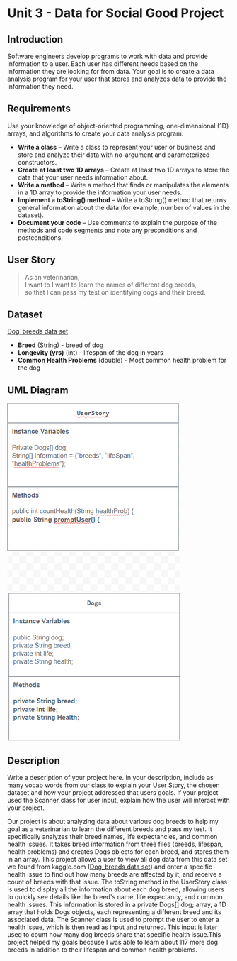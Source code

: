 # Unit 3 - Data for Social Good Project 

## Introduction 

Software engineers develop programs to work with data and provide information to a user. Each user has different needs based on the information they are looking for from data. Your goal is to create a data analysis program for your user that stores and analyzes data to provide the information they need. 

## Requirements 

Use your knowledge of object-oriented programming, one-dimensional (1D) arrays, and algorithms to create your data analysis program: 
- **Write a class** – Write a class to represent your user or business and store and analyze their data with no-argument and parameterized constructors. 
- **Create at least two 1D arrays** – Create at least two 1D arrays to store the data that your user needs information about. 
- **Write a method** – Write a method that finds or manipulates the elements in a 1D array to provide the information your user needs. 
- **Implement a toString() method** – Write a toString() method that returns general information about the data (for example, number of values in the dataset). 
- **Document your code** – Use comments to explain the purpose of the methods and code segments and note any preconditions and postconditions. 

## User Story 


> As an veterinarian, <br> 
> I want to I want to learn the names of different dog breeds, <br> 
> so that I can pass my test on identifying dogs and their breed.

## Dataset 

 [Dog_breeds data set](https://www.kaggle.com/datasets/marshuu/dog-breeds/data)

- **Breed** (String) - breed of dog
- **Longevity (yrs)** (int) - lifespan of the dog in years
- **Common Health Problems** (double) - Most common health problem for the dog

## UML Diagram 


![UML Diagram](https://github.com/chloekp/Data-for-Social-Good-Project/blob/main/UML%20Diagram.png?raw=true)

## Description 

Write a description of your project here. In your description, include as many vocab words from our class to explain your User Story, the chosen dataset and how your project addressed that users goals. If your project used the Scanner class for user input, explain how the user will interact with your project.

Our project is about analyzing data about various dog breeds to help my goal as a veterinarian to learn the different breeds and pass my test. It specifically analyzes their breed names, life expectancies, and common health issues. It takes breed information from three files (breeds, lifespan, health problems) and creates Dogs objects for each breed, and stores them in an array. This project allows a user to view all dog data from this data set we found from kaggle.com ([Dog_breeds data set](https://www.kaggle.com/datasets/marshuu/dog-breeds/data)) and enter a specific health issue to find out how many breeds are affected by it, and receive a count of breeds with that issue. The toString method in the UserStory class is used to display all the information about each dog breed, allowing users to quickly see details like the breed's name, life expectancy, and common health issues. This information is stored in a private Dogs[] dog; array, a 1D array that holds Dogs objects, each representing a different breed and its associated data. The Scanner class is used to prompt the user to enter a health issue, which is then read as input and returned. This input is later used to count how many dog breeds share that specific health issue.This project helped my goals because I was able to learn about 117 more dog breeds in addition to their lifespan and common health problems.
